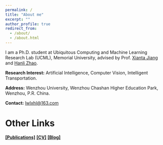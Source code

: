 ```yaml
---
permalink: /
title: "About me"
excerpt: ""
author_profile: true
redirect_from: 
  - /about/
  - /about.html
---
```



I am a Ph.D. student at Ubiquitous Computing and Machine Learning Research Lab (UCML), Memorial University, advised by Prof. [Xianta Jiang](http://www.cs.mun.ca/~xiantaj/) and  [Hanli Zhao](http://i3s.wzu.edu.cn/info/1104/1183.htm). 

**Research Interest:** Artificial Intelligence, Computer Vision, Intelligent Transportation.

**Address:** Wenzhou University, Wenzhou Chashan Higher Education Park, Wenzhou, P.R. China.

**Contact:** lwlxhl@163.com


# Other Links
[**\[Publications\]**](https://longlongaaago.github.io/publications/) 
[**[CV]**](https://longlongaaago.github.io/cv/)
[**[Blog]**](https://blog.csdn.net/Willen_?spm=1000.2115.3001.5343)
